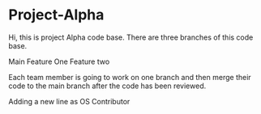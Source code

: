 # Project-Alpha

Hi, this is project Alpha code base. There are three branches of this code base. 

Main
Feature One
Feature two

Each team member is going to work on one branch and then merge their code to the main branch after the code has been reviewed.

Adding a new line as OS Contributor
